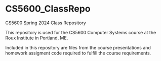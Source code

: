 # CS5600_ClassRepo
CS5600 Spring 2024 Class Repository

This repository is used for the CS5600 Computer Systems course at the Roux Institute in Portland, ME.

Included in this repository are files from the course presentations and homework assigment code required to fulfill the course requirements.
